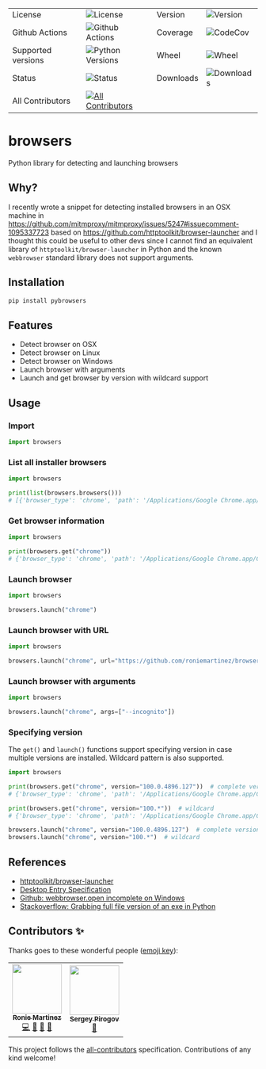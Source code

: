 <table>
    <tr>
        <td>License</td>
        <td><img src='https://img.shields.io/pypi/l/pybrowsers.svg?style=for-the-badge' alt="License"></td>
        <td>Version</td>
        <td><img src='https://img.shields.io/pypi/v/pybrowsers.svg?logo=pypi&style=for-the-badge' alt="Version"></td>
    </tr>
    <tr>
        <td>Github Actions</td>
        <td><img src='https://img.shields.io/github/actions/workflow/status/roniemartinez/browsers/python.yml?branch=master&label=actions&logo=github%20actions&style=for-the-badge' alt="Github Actions"></td>
        <td>Coverage</td>
        <td><img src='https://img.shields.io/codecov/c/github/roniemartinez/browsers/branch?label=codecov&logo=codecov&style=for-the-badge' alt="CodeCov"></td>
    </tr>
    <tr>
        <td>Supported versions</td>
        <td><img src='https://img.shields.io/pypi/pyversions/pybrowsers.svg?logo=python&style=for-the-badge' alt="Python Versions"></td>
        <td>Wheel</td>
        <td><img src='https://img.shields.io/pypi/wheel/pybrowsers.svg?style=for-the-badge' alt="Wheel"></td>
    </tr>
    <tr>
        <td>Status</td>
        <td><img src='https://img.shields.io/pypi/status/pybrowsers.svg?style=for-the-badge' alt="Status"></td>
        <td>Downloads</td>
        <td><img src='https://img.shields.io/pypi/dm/pybrowsers.svg?style=for-the-badge' alt="Downloads"></td>
    </tr>
    <tr>
        <td>All Contributors</td>
        <td><a href="#contributors-"><img src='https://img.shields.io/github/all-contributors/roniemartinez/browsers?style=for-the-badge' alt="All Contributors"></a></td>
    </tr>
</table>

# browsers

Python library for detecting and launching browsers


## Why?

I recently wrote a snippet for detecting installed browsers in an OSX machine in 
https://github.com/mitmproxy/mitmproxy/issues/5247#issuecomment-1095337723 based on https://github.com/httptoolkit/browser-launcher
and I thought this could be useful to other devs since I cannot find an equivalent library of `httptoolkit/browser-launcher` in Python
and the known `webbrowser` standard library does not support arguments.

## Installation

```bash
pip install pybrowsers
```

## Features

- Detect browser on OSX
- Detect browser on Linux
- Detect browser on Windows
- Launch browser with arguments
- Launch and get browser by version with wildcard support

## Usage

### Import

```python
import browsers
```

### List all installer browsers

```python
import browsers

print(list(browsers.browsers()))
# [{'browser_type': 'chrome', 'path': '/Applications/Google Chrome.app/Contents/MacOS/Google Chrome', 'display_name': 'Google Chrome', 'version': '100.0.4896.127'}, {'browser_type': 'firefox', 'path': '/Applications/Firefox.app/Contents/MacOS/firefox', 'display_name': 'Firefox', 'version': '99.0.1'}, {'browser_type': 'safari', 'path': '/Applications/Safari.app/Contents/MacOS/Safari', 'display_name': 'Safari', 'version': '15.4'}, {'browser_type': 'opera', 'path': '/Applications/Opera.app/Contents/MacOS/Opera', 'display_name': 'Opera', 'version': '85.0.4341.60'}, {'browser_type': 'msedge', 'path': '/Applications/Microsoft Edge.app/Contents/MacOS/Microsoft Edge', 'display_name': 'Microsoft Edge', 'version': '100.1185.22042050'}]
```

### Get browser information

```python
import browsers

print(browsers.get("chrome"))
# {'browser_type': 'chrome', 'path': '/Applications/Google Chrome.app/Contents/MacOS/Google Chrome', 'display_name': 'Google Chrome', 'version': '100.0.4896.127'}
```

### Launch browser

```python
import browsers

browsers.launch("chrome")
```

### Launch browser with URL

```python
import browsers

browsers.launch("chrome", url="https://github.com/roniemartinez/browsers")
```

### Launch browser with arguments

```python
import browsers

browsers.launch("chrome", args=["--incognito"])
```

### Specifying version

The `get()` and `launch()` functions support specifying version in case multiple versions are installed.
Wildcard pattern is also supported.

```python
import browsers

print(browsers.get("chrome", version="100.0.4896.127"))  # complete version
# {'browser_type': 'chrome', 'path': '/Applications/Google Chrome.app/Contents/MacOS/Google Chrome', 'display_name': 'Google Chrome', 'version': '100.0.4896.127'}

print(browsers.get("chrome", version="100.*"))  # wildcard
# {'browser_type': 'chrome', 'path': '/Applications/Google Chrome.app/Contents/MacOS/Google Chrome', 'display_name': 'Google Chrome', 'version': '100.0.4896.127'}

browsers.launch("chrome", version="100.0.4896.127")  # complete version
browsers.launch("chrome", version="100.*")  # wildcard
```

## References

- [httptoolkit/browser-launcher](https://github.com/httptoolkit/browser-launcher)
- [Desktop Entry Specification](https://specifications.freedesktop.org/desktop-entry-spec/latest/)
- [Github: webbrowser.open incomplete on Windows](https://github.com/python/cpython/issues/52479#issuecomment-1093496412)
- [Stackoverflow: Grabbing full file version of an exe in Python](https://stackoverflow.com/a/68774871/1279157)

## Contributors ✨

Thanks goes to these wonderful people ([emoji key](https://allcontributors.org/docs/en/emoji-key)):

<!-- ALL-CONTRIBUTORS-LIST:START - Do not remove or modify this section -->
<!-- prettier-ignore-start -->
<!-- markdownlint-disable -->
<table>
  <tr>
    <td align="center"><a href="https://ron.sh/"><img src="https://avatars.githubusercontent.com/u/2573537?v=4?s=100" width="100px;" alt=""/><br /><sub><b>Ronie Martinez</b></sub></a><br /><a href="https://github.com/roniemartinez/browsers/commits?author=roniemartinez" title="Code">💻</a> <a href="#ideas-roniemartinez" title="Ideas, Planning, & Feedback">🤔</a> <a href="https://github.com/roniemartinez/browsers/commits?author=roniemartinez" title="Documentation">📖</a> <a href="#maintenance-roniemartinez" title="Maintenance">🚧</a></td>
    <td align="center"><a href="https://t.me/automation_remarks_ua"><img src="https://avatars.githubusercontent.com/u/4622856?v=4?s=100" width="100px;" alt=""/><br /><sub><b>Sergey Pirogov</b></sub></a><br /><a href="https://github.com/roniemartinez/browsers/issues?q=author%3ASergeyPirogov" title="Bug reports">🐛</a></td>
  </tr>
</table>

<!-- markdownlint-restore -->
<!-- prettier-ignore-end -->

<!-- ALL-CONTRIBUTORS-LIST:END -->

This project follows the [all-contributors](https://github.com/all-contributors/all-contributors) specification. Contributions of any kind welcome!